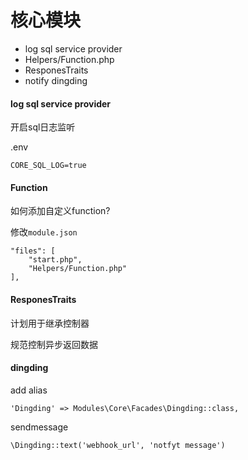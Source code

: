 # 核心模块

* log sql service provider
* Helpers/Function.php
* ResponesTraits
* notify dingding


#### log sql service provider

开启sql日志监听

.env

```
CORE_SQL_LOG=true
```

#### Function

如何添加自定义function?

修改`module.json`

```
"files": [
    "start.php",
    "Helpers/Function.php"
],
```

#### ResponesTraits

计划用于继承控制器

规范控制异步返回数据

#### dingding

add alias

```
'Dingding' => Modules\Core\Facades\Dingding::class,
```

sendmessage

```
\Dingding::text('webhook_url', 'notfyt message')
```
